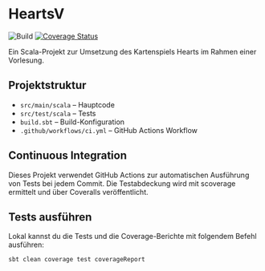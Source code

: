 # HeartsV

![Build](https://github.com/LeReyam/HeartsV/actions/workflows/ci.yml/badge.svg)
[![Coverage Status](https://coveralls.io/repos/github/LeReyam/HeartsV/badge.svg)](https://coveralls.io/github/LeReyam/HeartsV)

Ein Scala-Projekt zur Umsetzung des Kartenspiels Hearts im Rahmen einer Vorlesung.

## Projektstruktur

- `src/main/scala` – Hauptcode
- `src/test/scala` – Tests
- `build.sbt` – Build-Konfiguration
- `.github/workflows/ci.yml` – GitHub Actions Workflow

## Continuous Integration

Dieses Projekt verwendet GitHub Actions zur automatischen Ausführung von Tests bei jedem Commit. Die Testabdeckung wird mit scoverage ermittelt und über Coveralls veröffentlicht.

## Tests ausführen

Lokal kannst du die Tests und die Coverage-Berichte mit folgendem Befehl ausführen:

```bash
sbt clean coverage test coverageReport
